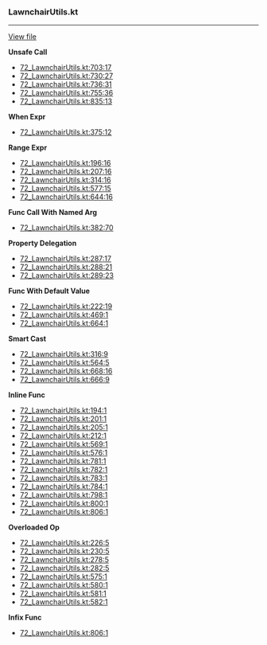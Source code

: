 ### LawnchairUtils.kt
---
[View file](../../precision_analyzed/72_LawnchairUtils.kt)

**Unsafe Call**

 - [72_LawnchairUtils.kt:703:17](../../precision_analyzed/72_LawnchairUtils.kt#L703)
 - [72_LawnchairUtils.kt:730:27](../../precision_analyzed/72_LawnchairUtils.kt#L730)
 - [72_LawnchairUtils.kt:736:31](../../precision_analyzed/72_LawnchairUtils.kt#L736)
 - [72_LawnchairUtils.kt:755:36](../../precision_analyzed/72_LawnchairUtils.kt#L755)
 - [72_LawnchairUtils.kt:835:13](../../precision_analyzed/72_LawnchairUtils.kt#L835)

**When Expr**

 - [72_LawnchairUtils.kt:375:12](../../precision_analyzed/72_LawnchairUtils.kt#L375)

**Range Expr**

 - [72_LawnchairUtils.kt:196:16](../../precision_analyzed/72_LawnchairUtils.kt#L196)
 - [72_LawnchairUtils.kt:207:16](../../precision_analyzed/72_LawnchairUtils.kt#L207)
 - [72_LawnchairUtils.kt:314:16](../../precision_analyzed/72_LawnchairUtils.kt#L314)
 - [72_LawnchairUtils.kt:577:15](../../precision_analyzed/72_LawnchairUtils.kt#L577)
 - [72_LawnchairUtils.kt:644:16](../../precision_analyzed/72_LawnchairUtils.kt#L644)

**Func Call With Named Arg**

 - [72_LawnchairUtils.kt:382:70](../../precision_analyzed/72_LawnchairUtils.kt#L382)

**Property Delegation**

 - [72_LawnchairUtils.kt:287:17](../../precision_analyzed/72_LawnchairUtils.kt#L287)
 - [72_LawnchairUtils.kt:288:21](../../precision_analyzed/72_LawnchairUtils.kt#L288)
 - [72_LawnchairUtils.kt:289:23](../../precision_analyzed/72_LawnchairUtils.kt#L289)

**Func With Default Value**

 - [72_LawnchairUtils.kt:222:19](../../precision_analyzed/72_LawnchairUtils.kt#L222)
 - [72_LawnchairUtils.kt:469:1](../../precision_analyzed/72_LawnchairUtils.kt#L469)
 - [72_LawnchairUtils.kt:664:1](../../precision_analyzed/72_LawnchairUtils.kt#L664)

**Smart Cast**

 - [72_LawnchairUtils.kt:316:9](../../precision_analyzed/72_LawnchairUtils.kt#L316)
 - [72_LawnchairUtils.kt:564:5](../../precision_analyzed/72_LawnchairUtils.kt#L564)
 - [72_LawnchairUtils.kt:668:16](../../precision_analyzed/72_LawnchairUtils.kt#L668)
 - [72_LawnchairUtils.kt:666:9](../../precision_analyzed/72_LawnchairUtils.kt#L666)

**Inline Func**

 - [72_LawnchairUtils.kt:194:1](../../precision_analyzed/72_LawnchairUtils.kt#L194)
 - [72_LawnchairUtils.kt:201:1](../../precision_analyzed/72_LawnchairUtils.kt#L201)
 - [72_LawnchairUtils.kt:205:1](../../precision_analyzed/72_LawnchairUtils.kt#L205)
 - [72_LawnchairUtils.kt:212:1](../../precision_analyzed/72_LawnchairUtils.kt#L212)
 - [72_LawnchairUtils.kt:569:1](../../precision_analyzed/72_LawnchairUtils.kt#L569)
 - [72_LawnchairUtils.kt:576:1](../../precision_analyzed/72_LawnchairUtils.kt#L576)
 - [72_LawnchairUtils.kt:781:1](../../precision_analyzed/72_LawnchairUtils.kt#L781)
 - [72_LawnchairUtils.kt:782:1](../../precision_analyzed/72_LawnchairUtils.kt#L782)
 - [72_LawnchairUtils.kt:783:1](../../precision_analyzed/72_LawnchairUtils.kt#L783)
 - [72_LawnchairUtils.kt:784:1](../../precision_analyzed/72_LawnchairUtils.kt#L784)
 - [72_LawnchairUtils.kt:798:1](../../precision_analyzed/72_LawnchairUtils.kt#L798)
 - [72_LawnchairUtils.kt:800:1](../../precision_analyzed/72_LawnchairUtils.kt#L800)
 - [72_LawnchairUtils.kt:806:1](../../precision_analyzed/72_LawnchairUtils.kt#L806)

**Overloaded Op**

 - [72_LawnchairUtils.kt:226:5](../../precision_analyzed/72_LawnchairUtils.kt#L226)
 - [72_LawnchairUtils.kt:230:5](../../precision_analyzed/72_LawnchairUtils.kt#L230)
 - [72_LawnchairUtils.kt:278:5](../../precision_analyzed/72_LawnchairUtils.kt#L278)
 - [72_LawnchairUtils.kt:282:5](../../precision_analyzed/72_LawnchairUtils.kt#L282)
 - [72_LawnchairUtils.kt:575:1](../../precision_analyzed/72_LawnchairUtils.kt#L575)
 - [72_LawnchairUtils.kt:580:1](../../precision_analyzed/72_LawnchairUtils.kt#L580)
 - [72_LawnchairUtils.kt:581:1](../../precision_analyzed/72_LawnchairUtils.kt#L581)
 - [72_LawnchairUtils.kt:582:1](../../precision_analyzed/72_LawnchairUtils.kt#L582)

**Infix Func**

 - [72_LawnchairUtils.kt:806:1](../../precision_analyzed/72_LawnchairUtils.kt#L806)
